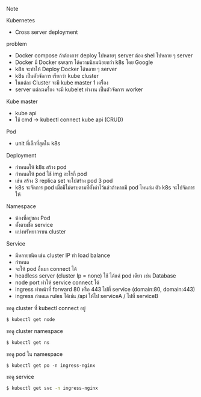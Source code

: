 Note

Kubernetes
- Cross server deployment

problem
- Docker compose ถ้าต้องการ deploy ไปหลายๆ server ต้อง shel ไปหลาย ๆ server
- Docker มี Docker swam ได้ความนิยมน้อยกว่า k8s โดย Google
- k8s จะทำให้ Deploy Docker ได้หลาย ๆ server
- k8s เป็นตัวจัดการ เรียกว่า kube cluster
- ในแต่ละ Cluster จะมี kube master 1 เครื่ิอง
- server แต่ละเครื่อง จะมี kubelet ทำงาน เป็นตัวจัดการ worker

Kube master
- kube api
- ใช้ cmd -> kubectl connect kube api (CRUD)

Pod
- unit ที่เล็กที่สุดใน k8s

Deployment
- กำหนดให้ k8s สร้าง pod
- กำหนดให้ pod ใช้ img อะไรกี่ pod
- เช่น สร้าง 3 replica set จะไปสร้าง pod 3 pod
- k8s จะจัดการ pod เมื่อมีไม่ครบตามที่ตั้งค่าไว้แล้วถ้าหากมี pod ไหนล่ม ตัว k8s จะไปจัดการให้

Namespace
- ห้องที่อยู่ของ Pod
- ตั้งตามชื่อ service
- แบ่งทรัพยากรบน cluster

Service
- มีหลายชนิด เช่น cluster IP ทำ load balance
- กำหนด
- จะให้ pod อื่นมา connect ได้
- headless server (cluster Ip = none) ใช้ ได้แค่ pod เดียว เช่น Database
- node port ทำให้ service connect ได้
- ingress ทำหน้าที่ forward 80 หรือ 443 ไปที่ service (domain:80, domain:443)
- ingress กำหนด rules ได้เช่น /api ให้ไป serviceA / ไปที่ serviceB

ขอดู cluster ที่ kubectl connect อยู่
```bash
$ kubectl get node
```

ขอดู cluster namespace
```bash
$ kubectl get ns
```

ขอดู pod ใน namespace
```base
$ kubectl get po -n ingress-nginx
```

ขอดู service
```bash
$ kubectl get svc -n ingress-nginx
```